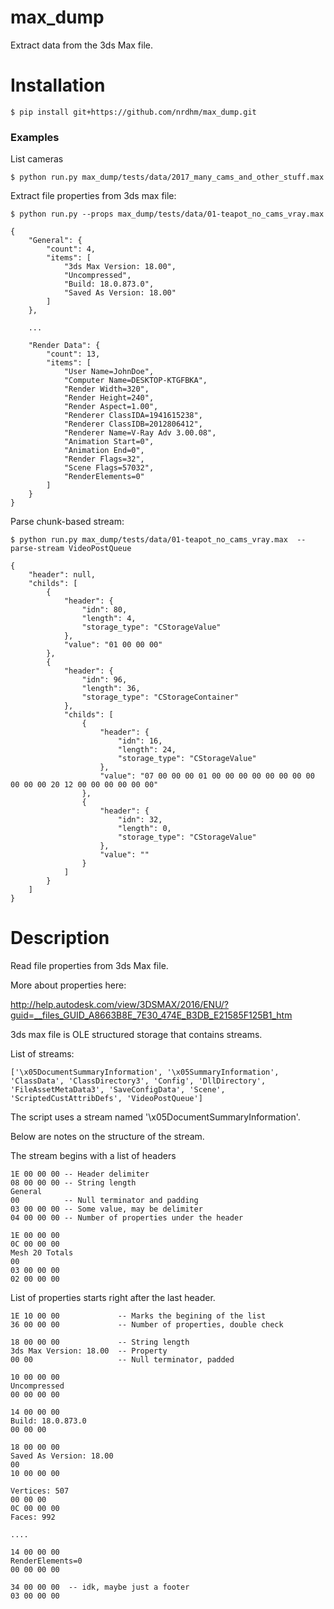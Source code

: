 # max_dump

Extract data from the 3ds Max file.

# Installation


    $ pip install git+https://github.com/nrdhm/max_dump.git


### Examples

List cameras


    $ python run.py max_dump/tests/data/2017_many_cams_and_other_stuff.max


Extract file properties from 3ds max file:


    $ python run.py --props max_dump/tests/data/01-teapot_no_cams_vray.max

    {
        "General": {
            "count": 4,
            "items": [
                "3ds Max Version: 18.00",
                "Uncompressed",
                "Build: 18.0.873.0",
                "Saved As Version: 18.00"
            ]
        },

        ...

        "Render Data": {
            "count": 13,
            "items": [
                "User Name=JohnDoe",
                "Computer Name=DESKTOP-KTGFBKA",
                "Render Width=320",
                "Render Height=240",
                "Render Aspect=1.00",
                "Renderer ClassIDA=1941615238",
                "Renderer ClassIDB=2012806412",
                "Renderer Name=V-Ray Adv 3.00.08",
                "Animation Start=0",
                "Animation End=0",
                "Render Flags=32",
                "Scene Flags=57032",
                "RenderElements=0"
            ]
        }
    }


Parse chunk-based stream:


    $ python run.py max_dump/tests/data/01-teapot_no_cams_vray.max  --parse-stream VideoPostQueue

    {
        "header": null,
        "childs": [
            {
                "header": {
                    "idn": 80,
                    "length": 4,
                    "storage_type": "CStorageValue"
                },
                "value": "01 00 00 00"
            },
            {
                "header": {
                    "idn": 96,
                    "length": 36,
                    "storage_type": "CStorageContainer"
                },
                "childs": [
                    {
                        "header": {
                            "idn": 16,
                            "length": 24,
                            "storage_type": "CStorageValue"
                        },
                        "value": "07 00 00 00 01 00 00 00 00 00 00 00 00 00 00 00 20 12 00 00 00 00 00 00"
                    },
                    {
                        "header": {
                            "idn": 32,
                            "length": 0,
                            "storage_type": "CStorageValue"
                        },
                        "value": ""
                    }
                ]
            }
        ]
    }



# Description

Read file properties from 3ds Max file.

More about properties here:

http://help.autodesk.com/view/3DSMAX/2016/ENU/?guid=__files_GUID_A8663B8E_7E30_474E_B3DB_E21585F125B1_htm

3ds max file is OLE structured storage that contains streams.

List of streams:

    ['\x05DocumentSummaryInformation', '\x05SummaryInformation', 'ClassData', 'ClassDirectory3', 'Config', 'DllDirectory', 'FileAssetMetaData3', 'SaveConfigData', 'Scene', 'ScriptedCustAttribDefs', 'VideoPostQueue']

The script uses a stream named '\x05DocumentSummaryInformation'.

Below are notes on the structure of the stream.

The stream begins with a list of headers

    1E 00 00 00 -- Header delimiter
    08 00 00 00 -- String length
    General
    00          -- Null terminator and padding
    03 00 00 00 -- Some value, may be delimiter
    04 00 00 00 -- Number of properties under the header

    1E 00 00 00
    0C 00 00 00
    Mesh 20 Totals
    00
    03 00 00 00
    02 00 00 00

List of properties starts right after the last header.

    1E 10 00 00             -- Marks the begining of the list
    36 00 00 00             -- Number of properties, double check

    18 00 00 00             -- String length
    3ds Max Version: 18.00  -- Property
    00 00                   -- Null terminator, padded

    10 00 00 00
    Uncompressed
    00 00 00 00

    14 00 00 00
    Build: 18.0.873.0
    00 00 00

    18 00 00 00
    Saved As Version: 18.00
    00
    10 00 00 00

    Vertices: 507
    00 00 00
    0C 00 00 00
    Faces: 992

    ....

    14 00 00 00
    RenderElements=0
    00 00 00 00

    34 00 00 00  -- idk, maybe just a footer
    03 00 00 00
